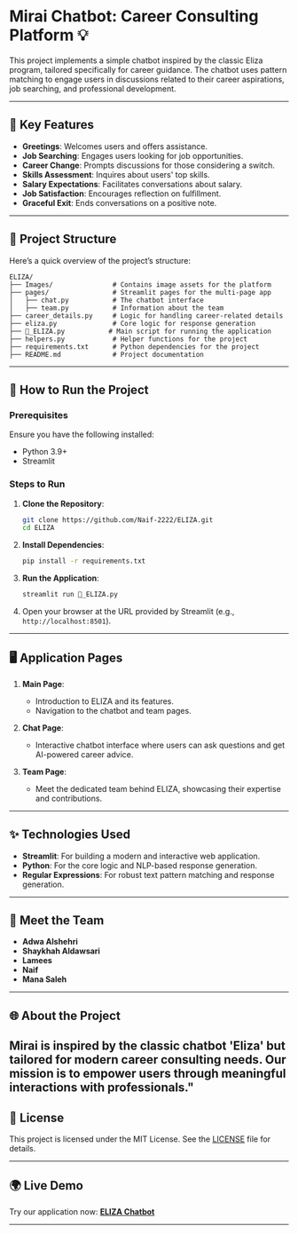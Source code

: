 # Mirai Chatbot: Career Consulting Platform 💡

This project implements a simple chatbot inspired by the classic Eliza program, tailored specifically for career guidance. The chatbot uses pattern matching to engage users in discussions related to their career aspirations, job searching, and professional development.

---

## 🌟 Key Features

- **Greetings**: Welcomes users and offers assistance.
- **Job Searching**: Engages users looking for job opportunities.
- **Career Change**: Prompts discussions for those considering a switch.
- **Skills Assessment**: Inquires about users' top skills.
- **Salary Expectations**: Facilitates conversations about salary.
- **Job Satisfaction**: Encourages reflection on fulfillment.
- **Graceful Exit**: Ends conversations on a positive note.
---

## 📂 Project Structure

Here’s a quick overview of the project’s structure:

```
ELIZA/
├── Images/               # Contains image assets for the platform
├── pages/                # Streamlit pages for the multi-page app
│   ├── chat.py           # The chatbot interface
│   ├── team.py           # Information about the team
├── career_details.py     # Logic for handling career-related details
├── eliza.py              # Core logic for response generation
├── 🤖_ELIZA.py           # Main script for running the application
├── helpers.py            # Helper functions for the project
├── requirements.txt      # Python dependencies for the project
├── README.md             # Project documentation
```

---

## 🚀 How to Run the Project

### Prerequisites

Ensure you have the following installed:
- Python 3.9+
- Streamlit

### Steps to Run

1. **Clone the Repository**:
   ```bash
   git clone https://github.com/Naif-2222/ELIZA.git
   cd ELIZA
   ```

2. **Install Dependencies**:
   ```bash
   pip install -r requirements.txt
   ```

3. **Run the Application**:
   ```bash
   streamlit run 🤖_ELIZA.py
   ```

4. Open your browser at the URL provided by Streamlit (e.g., `http://localhost:8501`).

---

## 🖥️ Application Pages

1. **Main Page**:
   - Introduction to ELIZA and its features.
   - Navigation to the chatbot and team pages.

2. **Chat Page**:
   - Interactive chatbot interface where users can ask questions and get AI-powered career advice.

3. **Team Page**:
   - Meet the dedicated team behind ELIZA, showcasing their expertise and contributions.

---

## ✨ Technologies Used

- **Streamlit**: For building a modern and interactive web application.
- **Python**: For the core logic and NLP-based response generation.
- **Regular Expressions**: For robust text pattern matching and response generation.

---

## 👥 Meet the Team

- **Adwa Alshehri**
- **Shaykhah Aldawsari**
- **Lamees**
- **Naif**
- **Mana Saleh**

---

## 🌐 About the Project

Mirai is inspired by the classic chatbot 'Eliza' but tailored for modern career consulting needs. Our mission is to empower users through meaningful interactions with professionals."
---

## 📜 License

This project is licensed under the MIT License. See the [LICENSE](LICENSE) file for details.

---

## 🌍 Live Demo

Try our application now: **[ELIZA Chatbot](https://eliza-twuiq.streamlit.app/)**

---
